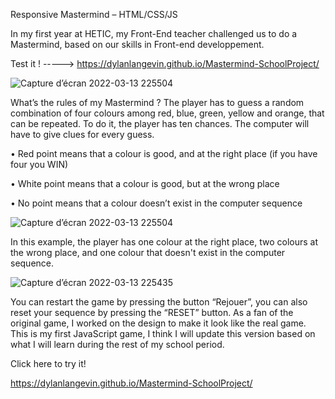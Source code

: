 Responsive Mastermind – HTML/CSS/JS

In my first year at HETIC, my Front-End teacher challenged us to do a Mastermind, based on our skills in Front-end developpement.

Test it ! -----> https://dylanlangevin.github.io/Mastermind-SchoolProject/

![Capture d’écran 2022-03-13 225504](https://user-images.githubusercontent.com/77147936/158081009-ef9a8827-c727-4c87-b518-a5d829fe8ce0.png)









What’s the rules of my Mastermind ?
The player has to guess a random combination of four colours among red, blue, green, yellow and orange, that can be repeated. To do it, the player has ten chances. The computer will have to give clues for every guess.


•	Red point means that a colour is good, and at the right place (if you have four you WIN)


•	White point means that a colour is good, but at the wrong place


•	No point means that a colour doesn’t exist in the computer sequence




![Capture d’écran 2022-03-13 225504](https://user-images.githubusercontent.com/77147936/158080967-83f23862-ec7c-42f1-a98a-42aa968c91a8.png)





In this example, the player has one colour at the right place, two colours at the wrong place, and one colour that doesn't exist in the computer sequence.


![Capture d’écran 2022-03-13 225435](https://user-images.githubusercontent.com/77147936/158081046-b11bb1fb-5d5f-4586-8d6c-01502e356310.png)











You can restart the game by pressing the button “Rejouer”, you can also reset your sequence by pressing the “RESET” button. 
As a fan of the original game, I worked on the design to make it look like the real game. This is my first JavaScript game, I think I will update this version based on what I will learn during the rest of my school period.


Click here to try it!


https://dylanlangevin.github.io/Mastermind-SchoolProject/

